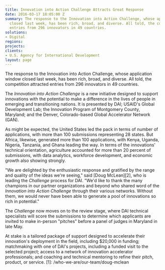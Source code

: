 ```yaml
---
title: Innovation into Action Challenge Attracts Great Response
date: 2016-03-17 18:05:00 Z
summary: The response to the Innovation into Action Challenge, whose application window
  closed last week, has been rich, broad, and diverse. All told, the competition attracted
  entries from 296 innovators in 49 countries.
solutions:
- Digital
regions: 
projects: 
clients:
- U.S. Agency for International Development
layout: page
---
```


The response to the Innovation into Action Challenge, whose application window closed last week, has been rich, broad, and diverse. All told, the competition attracted entries from 296 innovators in 49 countries.

The _Innovation into Action Challenge_ is a new initiative designed to support innovations with the potential to make a difference in the lives of people in emerging and transitioning nations. It is presented by DAI; USAID's Global Development Lab; the Innovation Program of Montgomery County, Maryland; and the Denver, Colorado-based Global Accelerator Network (GAN).

As might be expected, the United States led the pack in terms of number of applications, with more than 100 submissions representing 28 states. But Africa, likewise, generated more than 100 applications, with Kenya, Uganda, Nigeria, Tanzania, and Ghana leading the way. In terms of the innovations' technical orientation, agriculture accounted for more than 20 percent of submissions, with data analytics, workforce development, and economic growth also showing strongly.

"We are delighted by the enthusiastic response and gratified by the range and quality of the ideas we're seeing," said [Doug McLean][2], who is leading the _Challenge_ process for DAI. "We'd like to thank the many champions in our partner organizations and beyond who shared word of the _Innovation into Action Challenge_ through their various networks. Without them, we would never have been able to generate a pool of innovations so rich in potential."

The _Challenge_ now moves on to the review stage, where DAI technical specialists will score the submissions to determine which applicants are invited to make in-person "pitches" before a panel of judges in Maryland in late May.

At stake is a tailored package of support designed to accelerate their innovation's deployment in the field, including $20,000 in funding; matchmaking with one of DAI's projects, including a funded visit to the selected project; access to a network of innovation accelerator professionals; and coaching and technical mentoring to refine their pitch, product, or service.
[1]: /who-we-are/our-team/doug-mclean
